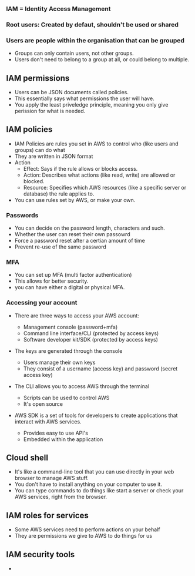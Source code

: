 ### IAM = Identity Access Management 
### Root users: Created by defaut, shouldn't be used or shared
### Users are people within the organisation that can be grouped 
- Groups can only contain users, not other groups.
- Users don't need to belong to a group at all, or could belong to multiple.

## IAM permissions
- Users can be JSON documents called policies.
- This essentially says what permissions the user will have.
- You apply the least priveledge principle, meaning you only give perission for what is needed. 

## IAM policies
- IAM Policies are rules you set in AWS to control who (like users and groups) can do what
- They are written in JSON format
- Action
    - Effect: Says if the rule allows or blocks access.
    - Action: Describes what actions (like read, write) are allowed or blocked.
    - Resource: Specifies which AWS resources (like a specific server or database) the rule applies to.
- You can use rules set by AWS, or make your own.

### Passwords
- You can decide on the password length, characters and such.
- Whether the user can reset their own passowrd
- Force a password reset after a certian amount of time
- Prevent re-use of the same password

### MFA
- You can set up MFA (multi factor authentication)
- This allows for better security. 
- you can have either a digital or physical MFA.

### Accessing your account
- There are three ways to access your AWS account:
    - Management console (password+mfa)
    - Command line interface/CLI (protected by access keys)
    - Software developer kit/SDK (protected by access keys)

- The keys are generated through the console
    - Users manage their own keys
    - They consist of a username (access key) and password (secret access key)

- The CLI allows you to access AWS through the terminal
    - Scripts can be used to control AWS
    - It's open source

- AWS SDK is a set of tools for developers to create applications that interact with AWS services. 
    - Provides easy to use API's
    - Embedded within the application

## Cloud shell
- It's like a command-line tool that you can use directly in your web browser to manage AWS stuff.
- You don't have to install anything on your computer to use it.
- You can type commands to do things like start a server or check your AWS services, right from the browser.

## IAM roles for services
- Some AWS services need to perform actions on your behalf
- They are permissions we give to AWS to do things for us

## IAM security tools
- 